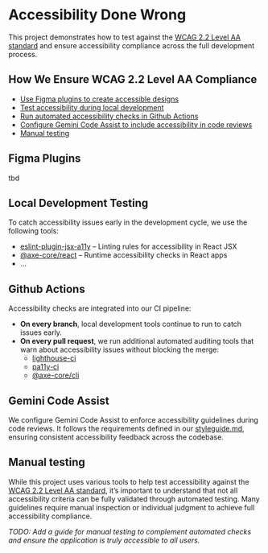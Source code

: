 # Accessibility Done Wrong

This project demonstrates how to test against the [WCAG 2.2 Level AA standard](https://www.w3.org/TR/WCAG22/) and ensure accessibility compliance across the full development process.

## How We Ensure WCAG 2.2 Level AA Compliance

- [Use Figma plugins to create accessible designs](#figma-plugins)
- [Test accessibility during local development](#local-development-testing)
- [Run automated accessibility checks in Github Actions](#github-actions)
- [Configure Gemini Code Assist to include accessibility in code reviews](#gemini-code-assist)
- [Manual testing](#manual-testing)

## Figma Plugins

tbd

## Local Development Testing

To catch accessibility issues early in the development cycle, we use the following tools:

- [eslint-plugin-jsx-a11y](https://www.npmjs.com/package/eslint-plugin-jsx-a11y) – Linting rules for accessibility in React JSX
- [@axe-core/react](https://www.npmjs.com/package/@axe-core/react) – Runtime accessibility checks in React apps
- ...

## Github Actions

Accessibility checks are integrated into our CI pipeline:

- **On every branch**, local development tools continue to run to catch issues early.
- **On every pull request**, we run additional automated auditing tools that warn about accessibility issues without blocking the merge:
  - [lighthouse-ci](https://github.com/GoogleChrome/lighthouse-ci)
  - [pa11y-ci](https://www.npmjs.com/package/pa11y-ci)
  - [@axe-core/cli](https://www.npmjs.com/package/@axe-core/cli)

## Gemini Code Assist

We configure Gemini Code Assist to enforce accessibility guidelines during code reviews. It follows the requirements defined in our [styleguide.md](.gemini/styleguide.md), ensuring consistent accessibility feedback across the codebase.

## Manual testing

While this project uses various tools to help test accessibility against the [WCAG 2.2 Level AA standard](https://www.w3.org/TR/WCAG22/), it’s important to understand that not all accessibility criteria can be fully validated through automated testing. Many guidelines require manual inspection or individual judgment to achieve full accessibility compliance.

_TODO: Add a guide for manual testing to complement automated checks and ensure the application is truly accessible to all users._

